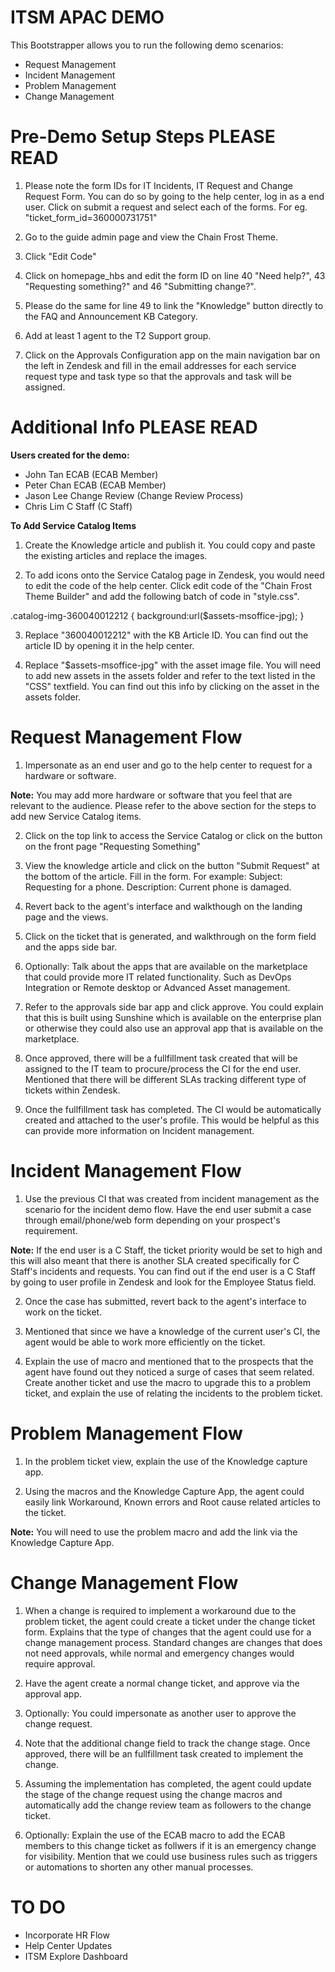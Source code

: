 # **ITSM APAC DEMO**
This Bootstrapper allows you to run the following demo scenarios:
- Request Management
- Incident Management
- Problem Management
- Change Management

# **Pre-Demo Setup Steps PLEASE READ**
1. Please note the form IDs for IT Incidents, IT Request and Change Request Form. You can do so by going to the help center, log in as a end user. Click on submit a request and select each of the forms. For eg. "ticket_form_id=360000731751"

2. Go to the guide admin page and view the Chain Frost Theme.

3. Click "Edit Code"

4. Click on homepage_hbs and edit the form ID on line 40 "Need help?", 43 "Requesting something?" and 46 "Submitting change?". 

5. Please do the same for line 49 to link the "Knowledge" button directly to the FAQ and Announcement KB Category.

6. Add at least 1 agent to the T2 Support group.

7. Click on the Approvals Configuration app on the main navigation bar on the left in Zendesk and fill in the email addresses for each service request type and task type so that the approvals and task will be assigned. 

# **Additional Info PLEASE READ**

**Users created for the demo:**

- John Tan ECAB (ECAB Member)
- Peter Chan ECAB (ECAB Member)
- Jason Lee Change Review (Change Review Process)
- Chris Lim C Staff (C Staff)

**To Add Service Catalog Items**

1. Create the Knowledge article and publish it. You could copy and paste the existing articles and replace the images.

2. To add icons onto the Service Catalog page in Zendesk, you would need to edit the code of the help center. Click edit code of the "Chain Frost Theme Builder" and add the following batch of code in "style.css".

.catalog-img-360040012212 {
  background:url($assets-msoffice-jpg);
}

3. Replace "360040012212" with the KB Article ID. You can find out the article ID by opening it in the help center.

4. Replace "$assets-msoffice-jpg" with the asset image file. You will need to add new assets in the assets folder and refer to the text listed in the "CSS" textfield. You can find out this info by clicking on the asset in the assets folder.

# Request Management Flow 
1. Impersonate as an end user and go to the help center to request for a hardware or software.

**Note:** You may add more hardware or software that you feel that are relevant to the audience. Please refer to the above section for the steps to add new Service Catalog items.

2. Click on the top link to access the Service Catalog or click on the button on the front page "Requesting Something"

3. View the knowledge article and click on the button "Submit Request" at the bottom of the article. Fill in the form. For example: Subject: Requesting for a phone. Description: Current phone is damaged.

4. Revert back to the agent's interface and walkthough on the landing page and the views.

5. Click on the ticket that is generated, and walkthrough on the form field and the apps side bar.

6. Optionally: Talk about the apps that are available on the marketplace that could provide more IT related functionality. Such as DevOps Integration or Remote desktop or Advanced Asset management.

7. Refer to the approvals side bar app and click approve. You could explain that this is built using Sunshine which is available on the enterprise plan or otherwise they could also use an approval app that is available on the marketplace.

8. Once approved, there will be a fullfillment task created that will be assigned to the IT team to procure/process the CI for the end user. Mentioned that there will be different SLAs tracking different type of tickets within Zendesk.

9. Once the fullfillment task has completed. The CI would be automatically created and attached to the user's profile. This would be helpful as this can provide more information on Incident management. 

# Incident Management Flow
1. Use the previous CI that was created from incident management as the scenario for the incident demo flow. Have the end user submit a case through email/phone/web form depending on your prospect's requirement.

**Note:** If the end user is a C Staff, the ticket priority would be set to high and this will also meant that there is another SLA created specifically for C Staff's incidents and requests. You can find out if the end user is a C Staff by going to user profile in Zendesk and look for the Employee Status field. 

2. Once the case has submitted, revert back to the agent's interface to work on the ticket.

3. Mentioned that since we have a knowledge of the current user's CI, the agent would be able to work more efficiently on the ticket.

4. Explain the use of macro and mentioned that to the prospects that the agent have found out they noticed a surge of cases that seem related. Create another ticket and use the macro to upgrade this to a problem ticket, and explain the use of relating the incidents to the problem ticket.

# Problem Management Flow
1. In the problem ticket view, explain the use of the Knowledge capture app.

2. Using the macros and the Knowledge Capture App, the agent could easily link Workaround, Known errors and Root cause related articles to the ticket.

**Note:** You will need to use the problem macro and add the link via the Knowledge Capture App.

# Change Management Flow
1. When a change is required to implement a workaround due to the problem ticket, the agent could create a ticket under the change ticket form. Explains that the type of changes that the agent could use for a change management process. Standard changes are changes that does not need approvals, while normal and emergency changes would require approval.

2. Have the agent create a normal change ticket, and approve via the approval app. 

3. Optionally: You could impersonate as another user to approve the change request.

4. Note that the additional change field to track the change stage. Once approved, there will be an fullfillment task created to implement the change. 

5. Assuming the implementation has completed, the agent could update the stage of the change request using the change macros and automatically add the change review team as followers to the change ticket. 

6. Optionally: Explain the use of the ECAB macro to add the ECAB members to this change ticket as follwers if it is an emergency change for visibility. Mention that we could use business rules such as triggers or automations to shorten any other manual processes.

# TO DO
- Incorporate HR Flow
- Help Center Updates
- ITSM Explore Dashboard


